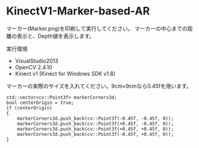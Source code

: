 # KinectV1-Marker-based-AR

マーカー(Marker.png)を印刷して実行してください。
マーカーの中心までの距離の表示と、Depth値を表示します。

実行環境
 - VisualStudio2013
 - OpenCV 2.4.10
 - Kinect v1 (Kinect for Windows SDK v1.8)

マーカーの実際のサイズを入れてください。9cm×9cmなら0.45fを用います。
~~~
std::vector<cv::Point3f> markerCorners3d;
bool centerOrigin = true;
if (centerOrigin)
{
	markerCorners3d.push_back(cv::Point3f(-0.45f, -0.45f, 0));
	markerCorners3d.push_back(cv::Point3f(+0.45f, -0.45f, 0));
	markerCorners3d.push_back(cv::Point3f(+0.45f, +0.45f, 0));
	markerCorners3d.push_back(cv::Point3f(-0.45f, +0.45f, 0));
}
~~~

